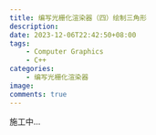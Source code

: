 ```yaml
---
title: 编写光栅化渲染器（四）绘制三角形
description: 
date: 2023-12-06T22:42:50+08:00
tags:
    - Computer Graphics
    - C++
categories:
    - 编写光栅化渲染器
image: 
comments: true
---
```


施工中...
